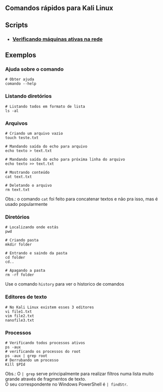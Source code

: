 ## Comandos rápidos para Kali Linux

## Scripts

- ### [Verificando máquinas ativas na rede](https://github.com/ThiagoSousa81/Kali-Linux/blob/main/script.sh)

## Exemplos

### Ajuda sobre o comando
    # Obter ajuda
    comando --help

### Listando diretórios
    
    # Listando todos em formato de lista
    ls -al

### Arquivos

    # Criando um arquivo vazio
    touch teste.txt

    # Mandando saída do echo para arquivo
    echo texto > text.txt

    # Mandando saída do echo para próxima linha do arquivo
    echo texto >> text.txt

    # Mostrando conteúdo
    cat text.txt

    # Deletando o arquivo
    rm text.txt

Obs.: o comando ```cat``` foi feito para concatenar textos e não pra isso, mas é usado popularmente

### Diretórios

    # Localizando onde estás
    pwd

    # Criando pasta
    mkdir folder

    # Entrando e saindo da pasta
    cd folder
    cd..

    # Apagando a pasta
    rm -rf folder

Use o comando ```history``` para ver o historico de comandos

### Editores de texto

    # No Kali Linux existem esses 3 editores
    vi file1.txt
    vim file2.txt
    nanofile3.txt

### Processos

    # Verificando todos processos ativos
    ps -aux
    # verificando os processos do root
    ps -aux | grep root
    # Derrubando um processo
    Kill $PId

Obs.: O ```| grep``` serve principalmente para realizar filtros numa lista muito grande através de fragmentos de texto. <br>O seu correspondente no Windows PowerShell é ```| findStr```.
    

